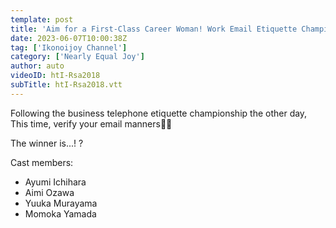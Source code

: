 ```yaml
---
template: post
title: 'Aim for a First-Class Career Woman! Work Email Etiquette Championship!'
date: 2023-06-07T10:00:38Z
tag: ['Ikonoijoy Channel']
category: ['Nearly Equal Joy']
author: auto 
videoID: htI-Rsa2018
subTitle: htI-Rsa2018.vtt
---
```

Following the business telephone etiquette championship the other day, This time, verify your email manners👩‍💻 

The winner is...! ?

Cast members:

- Ayumi Ichihara
- Aimi Ozawa
- Yuuka Murayama
- Momoka Yamada
